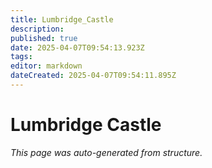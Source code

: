 ```yaml
---
title: Lumbridge_Castle
description: 
published: true
date: 2025-04-07T09:54:13.923Z
tags: 
editor: markdown
dateCreated: 2025-04-07T09:54:11.895Z
---
```


# Lumbridge Castle

*This page was auto-generated from structure.*